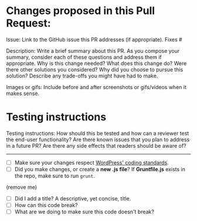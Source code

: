 # Changes proposed in this Pull Request:

Issue: Link to the GitHub issue this PR addresses (if appropriate).
Fixes #

Description: Write a brief summary about this PR. As you compose your summary, consider each of these questions and address them if appropriate. Why is this change needed? What does this change do? Were there other solutions you considered? Why did you choose to pursue this solution? Describe any trade-offs you might have had to make.

Images or gifs: Include before and after screenshots or gifs/videos when it makes sense.


# Testing instructions

Testing instructions: How should this be tested and how can a reviewer test the end-user functionality? Are there known issues that you plan to address in a future PR? Are there any side effects that readers should be aware of?

-------------------
- [ ] Make sure your changes respect [WordPress' coding standards](https://make.wordpress.org/core/handbook/best-practices/coding-standards/).
- [ ] Did you make changes, or create a **new .js file**? If **Gruntfile.js** exists in the repo, make sure to run `grunt`.

(remove me)
- [ ] Did I add a title? A descriptive, yet concise, title.
- [ ] How can this code break?
- [ ] What are we doing to make sure this code doesn't break?
